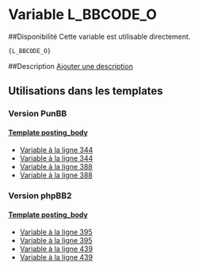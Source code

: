 # Variable L_BBCODE_O

##Disponibilité
Cette variable est utilisable directement.

```html
{L_BBCODE_O}
```

##Description
[Ajouter une description](https://fa-tvars.appspot.com/var/L_BBCODE_O)

## Utilisations dans les templates

### Version PunBB

#### [Template posting_body](punbb/posting_body.md#readme)
* [Variable &agrave; la ligne 344](../punbb/posting_body.tpl#L344)
* [Variable &agrave; la ligne 344](../punbb/posting_body.tpl#L344)
* [Variable &agrave; la ligne 388](../punbb/posting_body.tpl#L388)
* [Variable &agrave; la ligne 388](../punbb/posting_body.tpl#L388)

### Version phpBB2

#### [Template posting_body](subsilver/posting_body.md#readme)
* [Variable &agrave; la ligne 395](../subsilver/posting_body.tpl#L395)
* [Variable &agrave; la ligne 395](../subsilver/posting_body.tpl#L395)
* [Variable &agrave; la ligne 439](../subsilver/posting_body.tpl#L439)
* [Variable &agrave; la ligne 439](../subsilver/posting_body.tpl#L439)